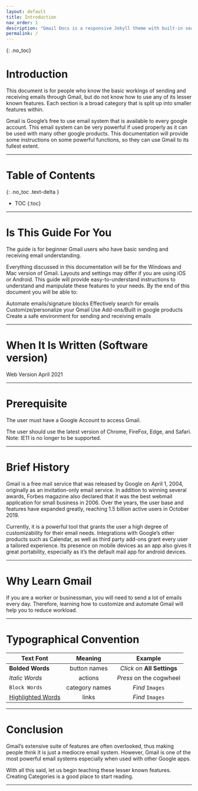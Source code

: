 ```yaml
---
layout: default
title: Introduction
nav_order: 1
description: "Gmail Docs is a responsive Jekyll theme with built-in search that is easily customizable and hosted on GitHub Pages."
permalink: /
---
```

{: .no_toc}

# Introduction

This document is for people who know the basic workings of sending and receiving emails through Gmail, but do not know how to use any of its lesser known features. Each section is a broad category that is split up into smaller features within.

Gmail is Google’s free to use email system that is available to every google account. This email system can be very powerful if used properly as it can be used with many other google products. This documentation will provide some instructions on some powerful functions, so they  can use Gmail to its fullest extent.

---

# Table of Contents

{: .no_toc .text-delta }
* TOC
{:toc}

---

# Is This Guide For You

The guide is for beginner Gmail users who have basic sending and receiving email understanding. 

Everything discussed in this documentation will be for the Windows and Mac version of Gmail. Layouts and settings may differ if you are using iOS or Android. This guide will provide easy-to-understand instructions to understand and manipulate these features to your needs. By the end of this document you will be able to:

Automate emails/signature blocks
Effectively search for emails
Customize/personalize your Gmail
Use Add-ons/Built in google products
Create a safe environment for sending and receiving emails

---

# When It Is Written (Software version)
Web Version April 2021

---

# Prerequisite

The user must have a Google Account to access Gmail.

The user should use the latest version of Chrome, FireFox, Edge, and Safari. 
Note: IE11 is no longer to be supported.

---

# Brief History

Gmail is a free mail service that was released by Google on April 1, 2004, originally as an invitation-only email service. In addition to winning several awards, Forbes magazine also declared that it was the best webmail application for small business in 2006. Over the years, the user base and features have expanded greatly, reaching 1.5 billion active users in October 2019. 

Currently, it is a powerful tool that grants the user a high degree of customizability for their email needs. Integrations with Google’s other products such as Calendar, as well as third party add-ons grant every user a tailored experience. Its presence on mobile devices as an app also gives it great portability, especially as it’s the default mail app for android devices. 

---

# Why Learn Gmail

If you are a worker or businessman, you will need to send a lot of emails every day.
Therefore, learning how to customize and automate Gmail will help you to reduce workload.

---

# Typographical Convention

| Text Font         | Meaning        | Example                     |
| ----------------- |:--------------:|:---------------------------:|  
| **Bolded Words**  | button names   | *Click* on **All Settings** |
| *Italic Words*    | actions        | *Press* on the cogwheel     |
| ```Block Words``` | category names | *Find* ```Images```         |
| <a href="#link_example" id="link_example">Highlighted Words</a> | links | *Find* ```Images```         |

---

# Conclusion

Gmail’s extensive suite of features are often overlooked, thus making people think it is just a mediocre email system. However, Gmail is one of the most powerful email systems especially when used with other Google apps.  

With all this said, let us begin teaching these lesser known features. Creating Categories is a good place to start reading.

---
